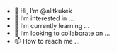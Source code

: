 - 👋 Hi, I’m @alitkukek
- 👀 I’m interested in ...
- 🌱 I’m currently learning ...
- 💞️ I’m looking to collaborate on ...
- 📫 How to reach me ...

<!---
alitkukek/alitkukek is a ✨ special ✨ repository because its `README.md` (this file) appears on your GitHub profile.
You can click the Preview link to take a look at your changes.
--->

